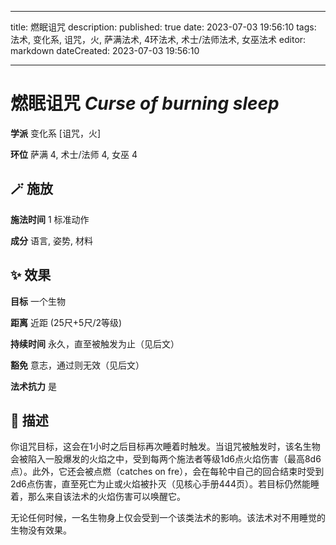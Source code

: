 
---
title: 燃眠诅咒
description: 
published: true
date: 2023-07-03 19:56:10
tags: 法术, 变化系, 诅咒，火, 萨满法术, 4环法术, 术士/法师法术, 女巫法术
editor: markdown
dateCreated: 2023-07-03 19:56:10

---

# **燃眠诅咒** *Curse of burning sleep*

**学派** 变化系 \[诅咒，火\] 

**环位** 萨满 4, 术士/法师 4, 女巫 4

## 🪄 施放

**施法时间** 1 标准动作

**成分** 语言, 姿势, 材料

## ✨ 效果 

**目标** 一个生物 

**距离** 近距 (25尺+5尺/2等级)  

**持续时间** 永久，直至被触发为止（见后文） 

**豁免** 意志，通过则无效（见后文）

**法术抗力** 是

## 📖 描述

你诅咒目标，这会在1小时之后目标再次睡着时触发。当诅咒被触发时，该名生物会被陷入一股爆发的火焰之中，受到每两个施法者等级1d6点火焰伤害（最高8d6点）。此外，它还会被点燃（catches on fre），会在每轮中自己的回合结束时受到2d6点伤害，直至死亡为止或火焰被扑灭（见核心手册444页）。若目标仍然能睡着，那么来自该法术的火焰伤害可以唤醒它。

无论任何时候，一名生物身上仅会受到一个该类法术的影响。该法术对不用睡觉的生物没有效果。
    